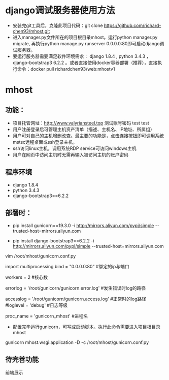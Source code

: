 # django调试服务器使用方法
* 安装完git工具后，克隆此项目代码：git clone https://github.com/richard-chen93/mhost.git
* 进入manager.py文件所在的项目根目录mhost。运行python manager.py migrate, 再执行python manage.py runserver 0.0.0.0:80即可启动django调试服务器。
* 要运行服务器需要满足软件环境需求： django 1.8.4 , python 3.4.3 ， django-bootstrap3 6.2.2 。或者直接使用docker容器部署（推荐），直接执行命令：docker pull richardchen93/web:mhostv1

# mhost


## 功能：
* 项目托管网址：http://www.valyriansteel.top  测试账号密码 test test
* 用户注册登录后可管理主机资产清单（描述、主机名、IP地址、所属组）
* 用户可对自己的主机增删改查。最主要的功能是，点击连接按钮即可调用系统mstsc远程桌面或ssh登录主机。
* ssh访问linux主机，调用系统RDP service可访问windows主机
* 用户在网页中访问主机时无需再输入被访问主机的账户密码

## 程序环境
* django 1.8.4
* python 3.4.3
* django-bootstrap3==6.2.2

## 部署时：
* pip install gunicorn==19.3.0 -i http://mirrors.aliyun.com/pypi/simple --trusted-host=mirrors.aliyun.com

* pip install django-bootstrap3==6.2.2 -i http://mirrors.aliyun.com/pypi/simple --trusted-host=mirrors.aliyun.com

vim /root/mhost/gunicorn.conf.py

import multiprocessing
bind = "0.0.0.0:80"
#绑定的ip与端口

workers = 2
#核心数

errorlog = '/root/gunicorn/gunicorn.error.log'
#发生错误时log的路径

accesslog = '/root/gunicorn/gunicorn.access.log'
#正常时的log路径
#loglevel = 'debug'   #日志等级

proc_name = 'gunicorn_mhost'
#进程名

* 配置完毕运行gunicorn，可写成启动脚本。执行此命令需要进入项目根目录mhost

gunicorn mhost.wsgi:application -D -c /root/mhost/gunicorn.conf.py


## 待完善功能
前端展示
